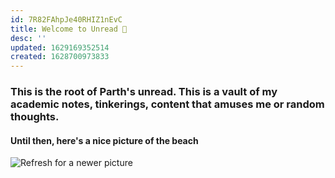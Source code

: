 ```yaml
---
id: 7R82FAhpJe40RHIZ1nEvC
title: Welcome to Unread 👾
desc: ''
updated: 1629169352514
created: 1628700973833
---
```

### This is the root of Parth's unread. This is a vault of my academic notes, tinkerings, content that amuses me or random thoughts. 
 
#### Until then, here's a nice picture of the beach
![Refresh for a newer picture](https://source.unsplash.com/960x540?beach,potrait)